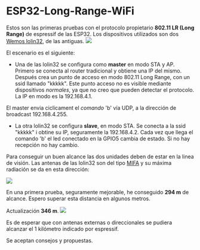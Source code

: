 # ESP32-Long-Range-WiFi

Estos son las primeras pruebas con el protocolo propietario **802.11 LR (Long Range)** de espressif de las ESP32.
Los dispositivos utilizados son dos  [Wemos lolin32](https://wiki.wemos.cc/products:lolin32:lolin32), de las antiguas.
![](https://wiki.wemos.cc/_media/products:lolin32:lolon32_v1.0.0_1_16x9.jpg)

El escenario es el siguiente: 

* Una de las lolin32 se configura como **master** en modo STA y AP. Primero se conecta al router tradicional y obtiene una IP del mismo. Después crea un punto de acceso en modo 802.11 Long Range, con un ssid llamado "kkkkk". Este punto acceso no es visible mediante dispositivos *normales*, ya que no creo que pueden detectar el protocolo. La IP en modo es la 192.168.4.1.

El master envia ciclicament el *comando* 'b' vía UDP, a la dirección de broadcast 192.168.4.255.

* La otra lolin32 se configura **slave**, en modo STA. Se conecta a la ssid "kkkkk" i obtine su IP, seguramente la 192.168.4.2.
Cada vez que llega el comando 'b' el led conectado en la GPIO5 cambia de estado. Si no hay recepción no hay cambio.

Para conseguir un buen alcance las dos unidades deben de estar en la linea de visión. Las antenas de las lolin32 son del tipo [MIFA](https://en.wikipedia.org/wiki/Inverted-F_antenna) y su máxima radiación se da en esta dirección:

![](https://encrypted-tbn0.gstatic.com/images?q=tbn:ANd9GcRC79ql3CHAhfLjbrxUMksoLZ9WpQKKgsQRn848KdDWiLN4QdE_5A)

En una primera prueba, seguramente mejorable, he conseguido **294 m** de alcance. Espero superar esta distancia en algunos metros. 

Actualización **346 m**.
![](https://pbs.twimg.com/media/DiDnwA8X4AAGyLf.jpg)

Es de esperar que con antenas externas o direccionales se pudiera alcanzar el 1 kilómetro indicado por espressif. 

Se aceptan consejos y propuestas.
